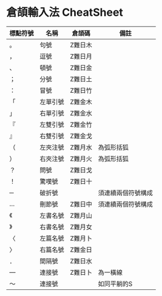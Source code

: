 ﻿# 倉頡輸入法 CheatSheet

| 標點符號 | 名稱     | 倉頡碼  | 備註               |
| -------- | -------- | ------- | ------------------ |
| 。       | 句號     | Z難日木 |                    |
| ，       | 逗號     | Z難日月 |                    |
| 、       | 頓號     | Z難日金 |                    |
| ；       | 分號     | Z難日土 |                    |
| ：       | 冒號     | Z難日竹 |                    |
| 「       | 左單引號 | Z難金木 |                    |
| 」       | 右單引號 | Z難金水 |                    |
| 『       | 左雙引號 | Z難金竹 |                    |
| 』       | 右雙引號 | Z難金戈 |                    |
| （       | 左夾注號 | Z難月水 | 為弧形括狐         |
| ）       | 右夾注號 | Z難月火 | 為弧形括狐         |
| ？       | 問號     | Z難日戈 |                    |
| ！       | 驚嘆號   | Z難日十 |                    |
| ─        | 破折號   |         | 須連續兩個符號構成 |
| …        | 刪節號   | Z難日中 | 須連續兩個符號構成 |
| 《       | 左書名號 | Z難月山 |                    |
| 》       | 右書名號 | Z難月女 |                    |
| 〈       | 左篇名號 | Z難月卜 |                    |
| 〉       | 右篇名號 | Z難金日 |                    |
| ．       | 間隔號   | Z難日水 |                    |
| —        | 連接號   | Z難日卜 | 為一橫線           |
| ～       | 連接號   |         | 如同平躺的S        |